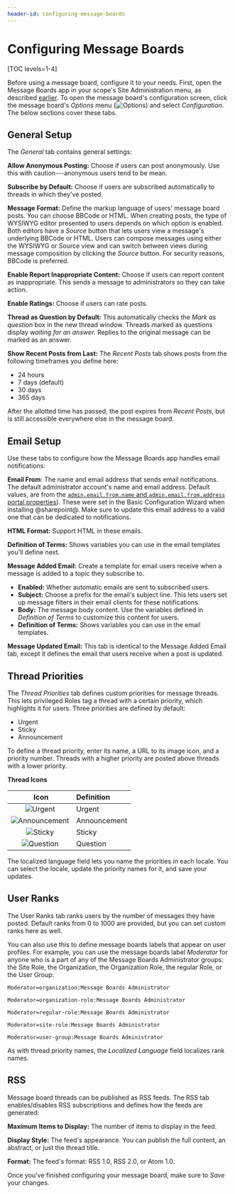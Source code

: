 ```yaml
---
header-id: configuring-message-boards
---
```


# Configuring Message Boards

[TOC levels=1-4]

Before using a message board, configure it to your needs. First, open the
Message Boards app in your scope's Site Administration menu, as described 
[earlier](/docs/7-2/user/-/knowledge_base/u/creating-message-boards). 
To open the message board's configuration screen, click the message board's 
*Options* menu 
(![Options](../../../../images/icon-options.png)) and select *Configuration*. 
The below sections cover these tabs.

## General Setup

The *General* tab contains general settings: 

**Allow Anonymous Posting:** Choose if users can post anonymously. Use this with
caution---anonymous users tend to be mean. 

**Subscribe by Default:** Choose if users are subscribed automatically to
threads in which they've posted. 

**Message Format:** Define the markup language of users' message board posts.
You can choose BBCode or HTML. When creating posts, the type of WYSIWYG editor
presented to users depends on which option is enabled. Both editors have
a *Source* button that lets users view a message's underlying BBCode or HTML.
Users can compose messages using either the WYSIWYG or Source view and can
switch between views during message composition by clicking the *Source* button.
For security reasons, BBCode is preferred. 

**Enable Report Inappropriate Content:** Choose if users can report content as
inappropriate. This sends a message to administrators so they can take action. 

**Enable Ratings:** Choose if users can rate posts. 

**Thread as Question by Default:** This automatically checks the *Mark as
question* box in the new thread window. Threads marked as questions display
*waiting for an answer*. Replies to the original message can be marked as an
answer. 

**Show Recent Posts from Last:** The *Recent Posts* tab shows posts from the
following timeframes you define here: 

-   24 hours
-   7 days (default) 
-   30 days
-   365 days 

After the allotted time has passed, the post expires from *Recent Posts*, but is
still accessible everywhere else in the message board. 

## Email Setup

Use these tabs to configure how the Message Boards app handles email 
notifications:

**Email From**: The name and email address that sends email notifications. 
The default administrator account's name and email address. Default values, 
are from the [`admin.email.from.name` and `admin.email.from.address`](@platform-ref@/7.2-latest/propertiesdoc/portal.properties.html#Admin%20Portlet) [portal properties](/docs/7-2/deploy/-/knowledge_base/d/portal-properties)).
These were set in the Basic Configuration Wizard when installing @sharepoint@.
Make sure to update this email address to a valid one that can be dedicated to 
notifications. 

**HTML Format:** Support HTML in these emails. 

**Definition of Terms:** Shows variables you can use in the email templates
you'll define next. 

**Message Added Email:** Create a template for email users receive when
a message is added to a topic they subscribe to. 

-   **Enabled:** Whether automatic emails are sent to subscribed users.
-   **Subject:** Choose a prefix for the email's subject line. 
    This lets users set up message filters in their email clients for these 
    notifications. 
-   **Body:** The message body content. Use the variables defined in *Definition
    of Terms* to customize this content for users. 
-   **Definition of Terms:** Shows variables you can use in the email templates. 

**Message Updated Email:** This tab is identical to the Message Added Email 
tab, except it defines the email that users receive when a post is updated. 

## Thread Priorities

The *Thread Priorities* tab defines custom priorities for message threads. This
lets privileged Roles tag a thread with a certain priority, which highlights it
for users. Three priorities are defined by default: 

-   Urgent
-   Sticky
-   Announcement

To define a thread priority, enter its name, a URL to its image icon, and a 
priority number. Threads with a higher priority are posted above threads with a 
lower priority. 

**Thread Icons**

  &nbsp;**Icon** | **Definition** | 
:-------------------: | :---------------- |
   ![Urgent](../../../../images/icon-message-boards-urgent.png) |  Urgent |
   ![Announcement](../../../../images/icon-message-boards-announcement.png) |  Announcement |
   ![Sticky](../../../../images/icon-message-boards-sticky.png) |  Sticky |
   ![Question](../../../../images/icon-message-boards-question.png) |  Question |

The localized language field lets you name the priorities in each locale. You
can select the locale, update the priority names for it, and save your updates. 

## User Ranks

The User Ranks tab ranks users by the number of messages they have posted.
Default ranks from 0 to 1000 are provided, but you can set custom ranks here as
well. 

You can also use this to define message boards labels that appear on user
profiles. For example, you can use the message boards label *Moderator* for
anyone who is a part of any of the Message Boards Administrator groups: the Site
Role, the Organization, the Organization Role, the regular Role, or the User
Group: 

    Moderator=organization:Message Boards Administrator

    Moderator=organization-role:Message Boards Administrator

    Moderator=regular-role:Message Boards Administrator
    
    Moderator=site-role:Message Boards Administrator

    Moderator=user-group:Message Boards Administrator

As with thread priority names, the *Localized Language* field localizes rank
names. 

## RSS

Message board threads can be published as RSS feeds. The RSS tab
enables/disables RSS subscriptions and defines how the feeds are generated: 

**Maximum Items to Display:** The number of items to display in the feed. 

**Display Style:** The feed's appearance. You can publish the full content,
an abstract, or just the thread title. 

**Format:** The feed's format: RSS 1.0, RSS 2.0, or Atom 1.0. 

Once you've finished configuring your message board, make sure to *Save* your
changes. 
